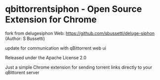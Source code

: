 # qbittorrentsiphon - Open Source Extension for Chrome

  fork from delugesiphon Web: https://github.com/sbussetti/deluge-siphon (Author: S Bussetti)
  
  update for communication with qBittorrent web ui
  
  Released under the Apache License 2.0

  Just a simple Chrome extension for sending torrent links directly to your qBittorent server
